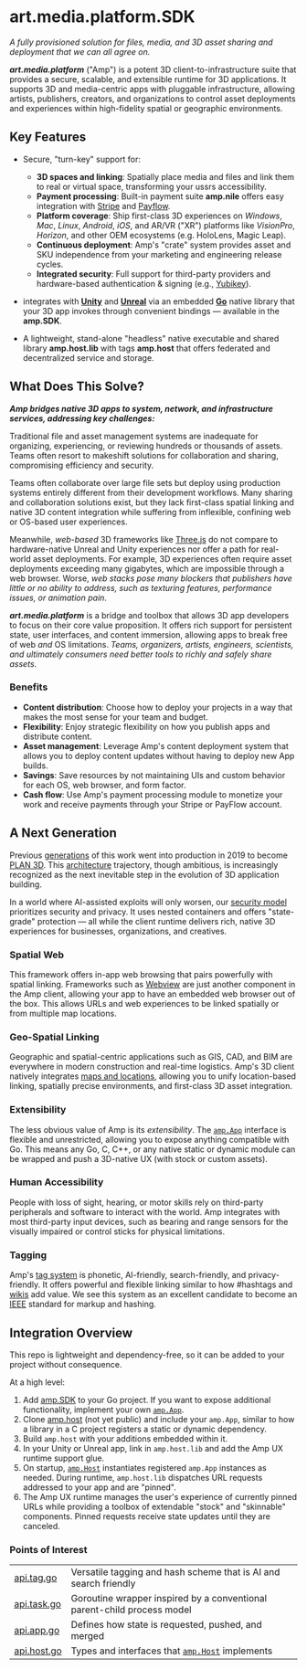 # art.media.platform.SDK
_A fully provisioned solution for files, media, and 3D asset sharing and deployment that we can all agree on._

**_art.media.platform_** ("Amp") is a potent 3D client-to-infrastructure suite that provides a secure, scalable, and extensible runtime for 3D applications. It supports 3D and media-centric apps with pluggable infrastructure, allowing artists, publishers, creators, and organizations to control asset deployments and experiences within high-fidelity spatial or geographic environments.

## Key Features

- Secure, "turn-key" support for:
  - __3D spaces and linking__: Spatially place media and files and link them to real or virtual space, transforming your ussrs accessibility.
  - __Payment processing__: Built-in payment suite **amp.nile** offers easy integration with [Stripe](https://stripe.com/) and [Payflow](https://developer.paypal.com/api/nvp-soap/payflow/payflow-gateway/).
  - __Platform coverage__: Ship first-class 3D experiences on _Windows_, _Mac_, _Linux_, _Android_, _iOS_, and AR/VR ("XR") platforms like _VisionPro_, _Horizon_, and other OEM ecosystems (e.g. HoloLens, Magic Leap).
  - __Continuous deployment__: Amp's "crate" system provides asset and SKU independence from your marketing and engineering release cycles.
  - __Integrated security__: Full support for third-party providers and hardware-based authentication & signing (e.g., [Yubikey](https://yubico.com)).

- integrates with **[Unity](https://unity.com)** and **[Unreal](https://unrealengine.com)** via an embedded **[Go](https://golang.org)** native library that your 3D app invokes through convenient bindings — available in the **amp.SDK**.

- A lightweight, stand-alone "headless" native executable and shared library **amp.host.lib** with tags **amp.host** that offers federated and decentralized service and storage.

## What Does This Solve?

***Amp bridges native 3D apps to system, network, and infrastructure services, addressing key challenges:***

Traditional file and asset management systems are inadequate for organizing, experiencing, or reviewing hundreds or thousands of assets. Teams often resort to makeshift solutions for collaboration and sharing, compromising efficiency and security.

Teams often collaborate over large file sets but deploy using production systems entirely different from their development workflows. Many sharing and collaboration solutions exist, but they lack first-class spatial linking and native 3D content integration while suffering from inflexible, confining web or OS-based user experiences.

Meanwhile, _web-based_ 3D frameworks like [Three.js](https://threejs.org/) do not compare to hardware-native Unreal and Unity experiences nor offer a path for real-world asset deployments. For example, 3D experiences often require asset deployments exceeding many gigabytes, which are impossible through a web browser. Worse, _web stacks pose many blockers that publishers have little or no ability to address, such as texturing features, performance issues, or animation pain_.

***art.media.platform*** is a bridge and toolbox that allows 3D app developers to focus on their core value proposition. It offers rich support for persistent state, user interfaces, and content immersion, allowing apps to break free of web _and_ OS limitations. _Teams, organizers, artists, engineers, scientists, and ultimately consumers need better tools to richly and safely share assets_.

### Benefits
  - __Content distribution__: Choose how to deploy your projects in a way that makes the most sense for your team and budget.
  - __Flexibility__: Enjoy strategic flexibility on how you publish apps and distribute content.
  - __Asset management__: Leverage Amp's content deployment system that allows you to deploy content updates without having to deploy new App builds.
  - __Savings__: Save resources by not maintaining UIs and custom behavior for each OS, web browser, and form factor.
  - __Cash flow__: Use Amp's payment processing module to monetize your work and receive payments through your Stripe or PayFlow account.

## A Next Generation

Previous [generations](https://github.com/plan-systems/plan-go/tags) of this work went into production in 2019 to become [PLAN 3D](https://plan-systems.org/plan-technology-components/). This [architecture](https://github.com/plan-systems/design-docs) trajectory, though ambitious, is increasingly recognized as the next inevitable step in the evolution of 3D application building.

In a world where AI-assisted exploits will only worsen, our [security model](https://github.com/plan-systems/design-docs/blob/master/PLAN-Proof-of-Correctness.md) prioritizes security and privacy. It uses nested containers and offers "state-grade" protection — all while the client runtime delivers rich, native 3D experiences for businesses, organizations, and creatives.

### Spatial Web

This framework offers in-app web browsing that pairs powerfully with spatial linking. Frameworks such as [Webview](https://developer.vuplex.com/webview/overview) are just another component in the Amp client, allowing your app to have an embedded web browser out of the box. This allows URLs and web experiences to be linked spatially or from multiple map locations.

### Geo-Spatial Linking

Geographic and spatial-centric applications such as GIS, CAD, and BIM are everywhere in modern construction and real-time logistics. Amp's 3D client natively integrates [maps and locations](https://infinity-code.com/assets/online-maps), allowing you to unify location-based linking, spatially precise environments, and first-class 3D asset integration.

### Extensibility

The less obvious value of Amp is its _extensibility_. The [`amp.App`](https://github.com/art-media-platform/amp.SDK/blob/main/amp/api.app.go) interface is flexible and unrestricted, allowing you to expose anything compatible with Go. This means any Go, C, C++, or any native static or dynamic module can be wrapped and push a 3D-native UX (with stock or custom assets).

### Human Accessibility

People with loss of sight, hearing, or motor skills rely on third-party peripherals and software to interact with the world. Amp integrates with most third-party input devices, such as bearing and range sensors for the visually impaired or control sticks for physical limitations.

### Tagging

Amp's [tag system](https://github.com/art-media-platform/amp.SDK/blob/main/stdlib/tag/api.tag.go) is phonetic, AI-friendly, search-friendly, and privacy-friendly. It offers powerful and flexible linking similar to how #hashtags and [wikis](https://www.wikipedia.org/) add value. We see this system as an excellent candidate to become an [IEEE](https://www.ieee.org/) standard for markup and hashing.

## Integration Overview

This repo is lightweight and dependency-free, so it can be added to your project without consequence.

At a high level:

1. Add [amp.SDK](https://github.com/art-media-platform/amp.SDK) to your Go project. If you want to expose additional functionality, implement your own [`amp.App`](https://github.com/art-media-platform/amp.SDK/blob/main/amp/api.app.go).
2. Clone [amp.host](https://github.com/art-media-platform/amp.host) (not yet public) and include your `amp.App`, similar to how a library in a C project registers a static or dynamic dependency.
3. Build `amp.host` with your additions embedded within it.
4. In your Unity or Unreal app, link in `amp.host.lib` and add the Amp UX runtime support glue.
5. On startup, [`amp.Host`](https://github.com/art-media-platform/amp.SDK/blob/main/amp/api.host.go) instantiates registered `amp.App` instances as needed. During runtime, `amp.host.lib` dispatches URL requests addressed to your app and are "pinned".
6. The Amp UX runtime manages the user's experience of currently pinned URLs while providing a toolbox of extendable "stock" and "skinnable" components. Pinned requests receive state updates until they are canceled.

### Points of Interest

|                                                                                                   |                                                                                                                                                                                 |
| ------------------------------------------------------------------------------------------------- | ------------------------------------------------------------------------------------------------------------------------------------------------------------------------------- |
| [api.tag.go](https://github.com/art-media-platform/amp.SDK/blob/main/stdlib/tag/api.tag.go)    | Versatile tagging and hash scheme that is AI and search friendly                                                                                                                  |
| [api.task.go](https://github.com/art-media-platform/amp.SDK/blob/main/stdlib/task/api.task.go) | Goroutine wrapper inspired by a conventional parent-child process model                                                                                                    |
| [api.app.go](https://github.com/art-media-platform/amp.SDK/blob/main/amp/api.app.go)           | Defines how state is requested, pushed, and merged                                                                                              |
| [api.host.go](https://github.com/art-media-platform/amp.SDK/blob/main/amp/api.host.go)         | Types and interfaces that [`amp.Host`](https://github.com/art-media-platform/amp.SDK/blob/main/amp/api.host.go) implements                                                              |
